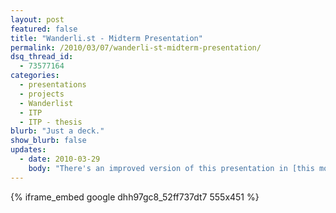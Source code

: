 ```yaml
---
layout: post
featured: false
title: "Wanderli.st - Midterm Presentation"
permalink: /2010/03/07/wanderli-st-midterm-presentation/
dsq_thread_id:
  - 73577164
categories:
  - presentations
  - projects
  - Wanderlist
  - ITP
  - ITP - thesis
blurb: "Just a deck."
show_blurb: false
updates:
  - date: 2010-03-29
    body: "There's an improved version of this presentation in [this more recent post](/2010/03/29/wanderli-st-pitch-presentation) ."
---
```

{% iframe_embed google dhh97gc8_52ff737dt7 555x451 %}
